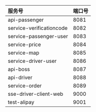 | 服务号                    | 端口号 |
|:-------------------------|:------|
| api-passenger            | 8081  |
| service-verificationcode | 8082  |
| service-passenger-user   | 8083  |
| service-price            | 8084  |
| service-map              | 8085  |
| service-driver-user      | 8086  |
| api-boss                 | 8087  |
| api-driver               | 8088  |
| service-order            | 8089  |
| sse-driver-client-web    | 9000  |
| test-alipay              | 9001  |

